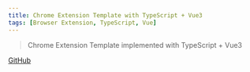 ```yaml
---
title: Chrome Extension Template with TypeScript + Vue3
tags: [Browser Extension, TypeScript, Vue]
---
```


> Chrome Extension Template implemented with TypeScript + Vue3


[GitHub](https://github.com/HuakunShen/chrome-ext-vue3-ts)

